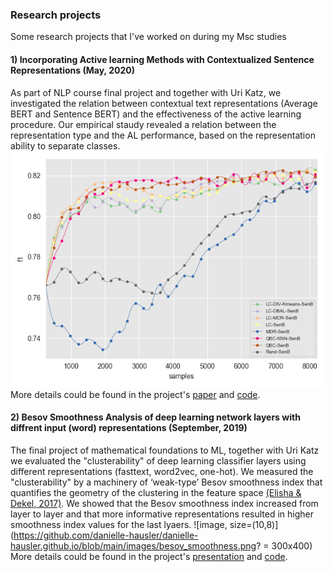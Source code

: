 

### Research projects

Some research projects that I've worked on during my Msc studies

#### 1) Incorporating Active learning Methods with Contextualized Sentence Representations (May, 2020)

As part of NLP course final project and together with Uri Katz, we investigated the relation between contextual text representations (Average BERT and Sentence BERT) and the effectiveness of the active learning procedure. Our empirical staudy revealed a relation between the representation type and the AL performance, based on the representation ability to separate classes. 
![image](https://github.com/danielle-hausler/danielle-hausler.github.io/blob/main/images/mr_f1_SenB.png?raw=True)
<br> More details could be found in the project's [paper](https://github.com/danielle-hausler/Incorporating_Active_learning_Methods_with_Contextualized_Sentence_Representations.pdf) and [code](https://github.com/daniellehausler/nlp_active_learning).


#### 2) Besov Smoothness Analysis of deep learning network layers with diffrent input (word) representations (September, 2019)

The final project of mathematical foundations to ML, together with Uri Katz we evaluated the "clusterability" of deep learning classifier layers using different representations (fasttext, word2vec, one-hot).
We measured the "clusterability" by a machinery of ‘weak-type’ Besov smoothness index that quantifies the geometry of the clustering in the feature space [(Elisha & Dekel, 2017)](https://arxiv.org/abs/1710.03263). We showed that the Besov smoothness index increased from layer to layer and that more informative representations resulted in higher smoothness index values for the last lyaers. 
![image, size=(10,8)](https://github.com/danielle-hausler/danielle-hausler.github.io/blob/main/images/besov_smoothness.png? = 300x400)
<br> More details could be found in the project's [presentation](https://github.com/danielle-hausler/danielle-hausler.github.io/blob/main/function%20space%20analysis%20of%20NLP%20models.pdf) and [code](https://github.com/katzurik/NLP_besov_smoothness).


  
